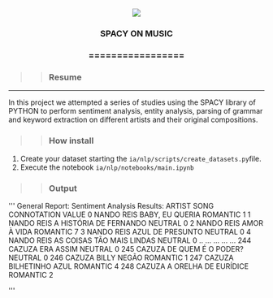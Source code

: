 
<h1 align="center">

<img src="https://img.shields.io/static/v1?label=SPACY%20PYTHON%20POR&message=Bates&color=7159c1&style=flat-square&logo=ghost"/>

<h3> <p align="center">SPACY ON MUSIC</p> </h3>

<h3> <p align="center"> ================= </p> </h3>

>> <h3> Resume </h3>
-----
<p> In this project we attempted a series of studies using the SPACY library of PYTHON to perform sentiment analysis, entity analysis, parsing of grammar and keyword extraction on different artists and their original compositions. </p>

>> <h3> How install </h3>

1. Create your dataset starting the ```ia/nlp/scripts/create_datasets.py```file.
2. Execute the notebook ```ia/nlp/notebooks/main.ipynb```


>> <h3> Output </h3>

'''
General Report:
Sentiment Analysis Results:
         ARTIST                        SONG CONNOTATION VALUE
0    NANDO REIS             BABY, EU QUERIA    ROMANTIC     1
1    NANDO REIS      A HISTÓRIA DE FERNANDO     NEUTRAL     0
2    NANDO REIS                 AMOR À VIDA    ROMANTIC     7
3    NANDO REIS            AZUL DE PRESUNTO     NEUTRAL     0
4    NANDO REIS   AS COISAS TÃO MAIS LINDAS     NEUTRAL     0
..          ...                         ...         ...   ...
244      CAZUZA                   ERA ASSIM     NEUTRAL     0
245      CAZUZA          DE QUEM É O PODER?     NEUTRAL     0
246      CAZUZA                 BILLY NEGÃO    ROMANTIC     1
247      CAZUZA             BILHETINHO AZUL    ROMANTIC     4
248      CAZUZA        A ORELHA DE EURÍDICE    ROMANTIC     2

'''

